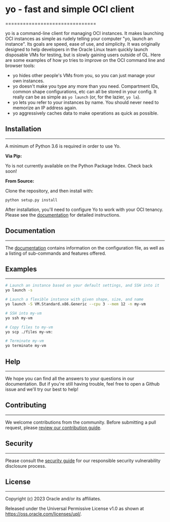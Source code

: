# yo - fast and simple OCI client
===============================

yo is a command-line client for managing OCI instances. It makes launching OCI
instances as simple as rudely telling your computer "yo, launch an instance".
Its goals are speed, ease of use, and simplicity. It was originally designed to
help developers in the Oracle Linux team quickly launch disposable VMs for
testing, but is slowly gaining users outside of OL. Here are some examples of
how yo tries to improve on the OCI command line and browser tools:

- yo hides other people's VMs from you, so you can just manage your own
  instances.
- yo doesn't make you type any more than you need. Compartment IDs, common shape
  configurations, etc can all be stored in your config. It really can be as
  simple as `yo launch` (or, for the lazier, `yo la`).
- yo lets you refer to your instances by name. You should never need to memorize
  an IP address again.
- yo aggressively caches data to make operations as quick as possible.

## Installation
------------

A minimum of Python 3.6 is required in order to use Yo.

**Via Pip:**

Yo is not currently available on the Python Package Index. Check back soon!

**From Source:**

Clone the repository, and then install with:

    python setup.py install

After installation, you'll need to configure Yo to work with your OCI tenancy.
Please see the [documentation][] for detailed instructions.

## Documentation
-------------

The [documentation][] contains information on the configuration file, as well as
a listing of sub-commands and features offered.

## Examples
--------

```bash
# Launch an instance based on your default settings, and SSH into it
yo launch -s

# Launch a flexible instance with given shape, size, and name
yo launch -S VM.Standard.x86.Generic --cpu 3 --mem 12 -n my-vm

# SSH into my-vm
yo ssh my-vm

# Copy files to my-vm
yo scp ./files my-vm:

# Terminate my-vm
yo terminate my-vm
```

## Help
----

We hope you can find all the answers to your questions in our documentation. But
if you're still having trouble, feel free to open a Github issue and we'll try
our best to help!

## Contributing
------------

We welcome contributions from the community. Before submitting a pull request,
please [review our contribution guide][contributing].

## Security
--------

Please consult the [security guide][security] for our responsible security
vulnerability disclosure process.

## License
-------

Copyright (c) 2023 Oracle and/or its affiliates.

Released under the Universal Permissive License v1.0 as shown at
https://oss.oracle.com/licenses/upl/.

[documentation]: https://oracle-samples.github.io/yo/
[contributing]: ./CONTRIBUTING.md
[security]: ./SECURITY.md

